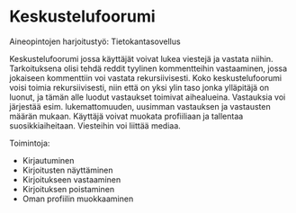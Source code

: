 # Keskustelufoorumi

Aineopintojen harjoitustyö: Tietokantasovellus
  
Keskustelufoorumi jossa käyttäjät voivat lukea viestejä ja vastata niihin. Tarkoituksena olisi tehdä reddit tyylinen kommentteihin vastaaminen, jossa jokaiseen kommenttiin voi vastata rekursiivisesti. Koko keskustelufoorumi voisi toimia rekursiivisesti, niin että on yksi ylin taso jonka ylläpitäjä on luonut, ja tämän alle luodut vastaukset toimivat aihealueina. Vastauksia voi järjestää esim. lukemattomuuden, uusimman vastauksen ja vastausten määrän mukaan. Käyttäjä voivat muokata profiiliaan ja tallentaa suosikkiaiheitaan. Viesteihin voi liittää mediaa.

Toimintoja:
* Kirjautuminen
* Kirjoitusten näyttäminen
* Kirjoitukseen vastaaminen
* Kirjoituksen poistaminen
* Oman profiilin muokkaaminen
